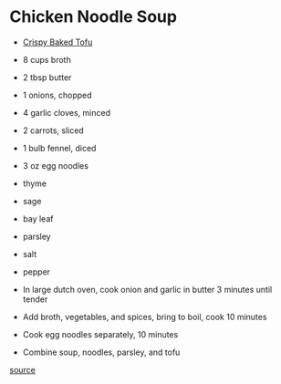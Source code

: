 # Chicken Noodle Soup

* [Crispy Baked Tofu](./crispy-baked-tofu)
* 8 cups broth
* 2 tbsp butter
* 1 onions, chopped
* 4 garlic cloves, minced
* 2 carrots, sliced
* 1 bulb fennel, diced
* 3 oz egg noodles
* thyme
* sage
* bay leaf
* parsley
* salt
* pepper

* In large dutch oven, cook onion and garlic in butter 3 minutes until tender
* Add broth, vegetables, and spices, bring to boil, cook 10 minutes
* Cook egg noodles separately, 10 minutes
* Combine soup, noodles, parsley, and tofu

[source](https://ohmyveggies.com/vegetarian-chicken-noodle-soup/)
